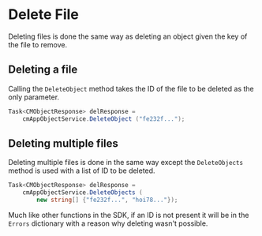 # Delete File

Deleting files is done the same way as deleting an object given the key of the file to remove. 

## Deleting a file

Calling the `DeleteObject` method takes the ID of the file to be deleted as the only parameter.

```csharp
Task<CMObjectResponse> delResponse =
	cmAppObjectService.DeleteObject ("fe232f...");
```

## Deleting multiple files

Deleting multiple files is done in the same way except the `DeleteObjects` method is used with a list of ID to be deleted.

```csharp
Task<CMObjectResponse> delResponse =
	cmAppObjectService.DeleteObjects ( 
		new string[] {"fe232f...", "hoi78..."});
```

Much like other functions in the SDK, if an ID is not present it will be in the `Errors` dictionary with a reason why deleting wasn't possible.